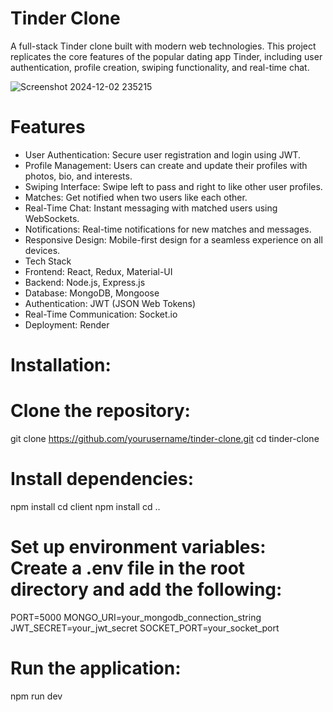 # Tinder Clone
A full-stack Tinder clone built with modern web technologies. This project replicates the core features of the popular dating app Tinder, including user authentication, profile creation, swiping functionality, and real-time chat.

![Screenshot 2024-12-02 235215](https://github.com/user-attachments/assets/6e3b78ce-9a27-4ed7-8914-1a94f93fd52a)


# Features
- User Authentication: Secure user registration and login using JWT.
- Profile Management: Users can create and update their profiles with photos, bio, and interests.
- Swiping Interface: Swipe left to pass and right to like other user profiles.
- Matches: Get notified when two users like each other.
- Real-Time Chat: Instant messaging with matched users using WebSockets.
- Notifications: Real-time notifications for new matches and messages.
- Responsive Design: Mobile-first design for a seamless experience on all devices.
- Tech Stack
- Frontend: React, Redux, Material-UI
- Backend: Node.js, Express.js
- Database: MongoDB, Mongoose
- Authentication: JWT (JSON Web Tokens)
- Real-Time Communication: Socket.io
- Deployment: Render

# Installation:

# Clone the repository:

git clone https://github.com/yourusername/tinder-clone.git
cd tinder-clone

# Install dependencies:

npm install
cd client
npm install
cd ..

# Set up environment variables: Create a .env file in the root directory and add the following:

PORT=5000
MONGO_URI=your_mongodb_connection_string
JWT_SECRET=your_jwt_secret
SOCKET_PORT=your_socket_port

# Run the application:

npm run dev

